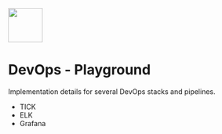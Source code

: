 
<img src="https://github.com/OhCaesar/DevOps-ToolBox/assets/155546784/38bf7280-8328-4f90-8d4d-96cfca15637d" width="70px" style="margin:center">


# DevOps - Playground

Implementation details for several DevOps stacks and pipelines.

- TICK
- ELK
- Grafana
